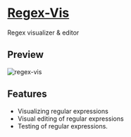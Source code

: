 # [Regex-Vis](https://regex-vis.com)
Regex visualizer & editor

## Preview
![regex-vis](https://user-images.githubusercontent.com/27432981/180222745-da4671c6-8e0e-44f2-818f-25d5fa237956.gif)


## Features
- Visualizing regular expressions
- Visual editing of regular expressions
- Testing of regular expressions.

